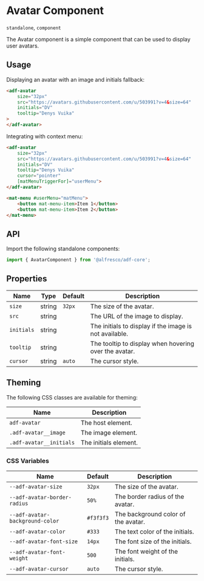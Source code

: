 # Avatar Component

`standalone`, `component`

The Avatar component is a simple component that can be used to display user avatars.

## Usage

Displaying an avatar with an image and initials fallback:

```html
<adf-avatar
    size="32px"
    src="https://avatars.githubusercontent.com/u/503991?v=4&size=64"
    initials="DV"
    tooltip="Denys Vuika"
>
</adf-avatar>
```

Integrating with context menu:

```html
<adf-avatar
    size="32px"
    src="https://avatars.githubusercontent.com/u/503991?v=4&size=64"
    initials="DV"
    tooltip="Denys Vuika"
    cursor="pointer"
    [matMenuTriggerFor]="userMenu">
</adf-avatar>

<mat-menu #userMenu="matMenu">
    <button mat-menu-item>Item 1</button>
    <button mat-menu-item>Item 2</button>
</mat-menu>
```

## API

Import the following standalone components:

```typescript
import { AvatarComponent } from '@alfresco/adf-core';
```

## Properties

| Name       | Type   | Default | Description                                            |
|------------|--------|---------|--------------------------------------------------------|
| `size`     | string | `32px`  | The size of the avatar.                                |
| `src`      | string |         | The URL of the image to display.                       |
| `initials` | string |         | The initials to display if the image is not available. |
| `tooltip`  | string |         | The tooltip to display when hovering over the avatar.  |
| `cursor`   | string | `auto`  | The cursor style.                                      |

## Theming

The following CSS classes are available for theming:

| Name                    | Description           |
|-------------------------|-----------------------|
| `adf-avatar`            | The host element.     |
| `.adf-avatar__image`    | The image element.    |
| `.adf-avatar__initials` | The initials element. |

### CSS Variables

| Name                            | Default   | Description                         |
|---------------------------------|-----------|-------------------------------------|
| `--adf-avatar-size`             | `32px`    | The size of the avatar.             |
| `--adf-avatar-border-radius`    | `50%`     | The border radius of the avatar.    |
| `--adf-avatar-background-color` | `#f3f3f3` | The background color of the avatar. |
| `--adf-avatar-color`            | `#333`    | The text color of the initials.     |
| `--adf-avatar-font-size`        | `14px`    | The font size of the initials.      |
| `--adf-avatar-font-weight`      | `500`     | The font weight of the initials.    |
| `--adf-avatar-cursor`           | `auto`    | The cursor style.                   |
```
